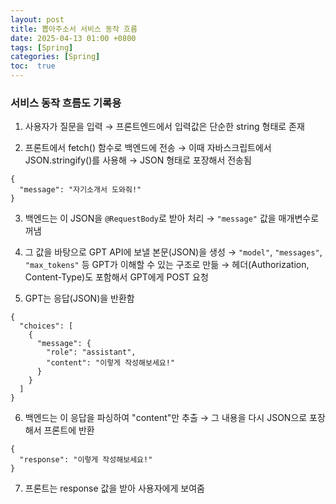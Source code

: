 ```yaml
---
layout: post
title: 뽑아주소서 서비스 동작 흐름
date: 2025-04-13 01:00 +0800
tags: [Spring]
categories: [Spring]
toc:  true
---
```


### 서비스 동작 흐름도 기록용
<!--more-->
1. 사용자가 질문을 입력
→ 프론트엔드에서 입력값은 단순한 string 형태로 존재

2. 프론트에서 fetch() 함수로 백엔드에 전송
→ 이때 자바스크립트에서 JSON.stringify()를 사용해
→ JSON 형태로 포장해서 전송됨
```
{
  "message": "자기소개서 도와줘!"
}
```
3. 백엔드는 이 JSON을 `@RequestBody`로 받아 처리
→ `"message"` 값을 매개변수로 꺼냄

4. 그 값을 바탕으로 GPT API에 보낼 본문(JSON)을 생성
→ `"model"`, `"messages"`, `"max_tokens"` 등 GPT가 이해할 수 있는 구조로 만듦
→ 헤더(Authorization, Content-Type)도 포함해서 GPT에게 POST 요청

5. GPT는 응답(JSON)을 반환함

```
{
  "choices": [
    {
      "message": {
        "role": "assistant",
        "content": "이렇게 작성해보세요!"
      }
    }
  ]
}
```

6. 백엔드는 이 응답을 파싱하여 "content"만 추출
→ 그 내용을 다시 JSON으로 포장해서 프론트에 반환
```
{
  "response": "이렇게 작성해보세요!"
}
```

7. 프론트는 response 값을 받아 사용자에게 보여줌

